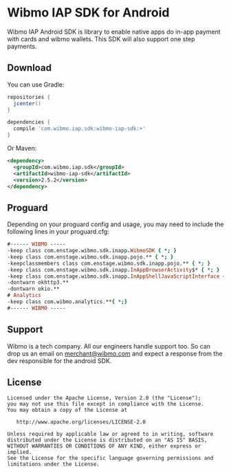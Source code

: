 Wibmo IAP SDK for Android
=====

Wibmo IAP Android SDK is library to enable native apps do in-app payment with cards and wibmo wallets. This SDK will also support one step payments.

Download
--------
You can use Gradle:

```gradle
repositories {
  jcenter()
}

dependencies {
  compile 'com.wibmo.iap.sdk:wibmo-iap-sdk:+'
}
```

Or Maven:

```xml
<dependency>
  <groupId>com.wibmo.iap.sdk</groupId>
  <artifactId>wibmo-iap-sdk</artifactId>
  <version>2.5.2</version>
</dependency>
```

Proguard
--------
Depending on your proguard config and usage, you may need to include the following lines in your proguard.cfg:

```pro
#------ WIBMO -----
-keep class com.enstage.wibmo.sdk.inapp.WibmoSDK { *; }
-keep class com.enstage.wibmo.sdk.inapp.pojo.** { *; }
-keepclassmembers class com.enstage.wibmo.sdk.inapp.pojo.** { *; }
-keep class com.enstage.wibmo.sdk.inapp.InAppBrowserActivity$* { *; }
-keep class com.enstage.wibmo.sdk.inapp.InAppShellJavaScriptInterface { *; }
-dontwarn okhttp3.**
-dontwarn okio.**
# Analytics
-keep class com.wibmo.analytics.**{ *;}
#------ WIBMO -----
```

Support
-------
Wibmo is a tech company. All our engineers handle support too. So can drop us an email on merchant@wibmo.com and expect a response from the dev responsible for the android SDK.

License
-------

    Licensed under the Apache License, Version 2.0 (the "License");
    you may not use this file except in compliance with the License.
    You may obtain a copy of the License at

       http://www.apache.org/licenses/LICENSE-2.0

    Unless required by applicable law or agreed to in writing, software
    distributed under the License is distributed on an "AS IS" BASIS,
    WITHOUT WARRANTIES OR CONDITIONS OF ANY KIND, either express or implied.
    See the License for the specific language governing permissions and
    limitations under the License.
